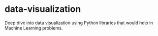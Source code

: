 # data-visualization
 Deep dive into data visualization using Python libraries that would help in Machine Learning problems.
